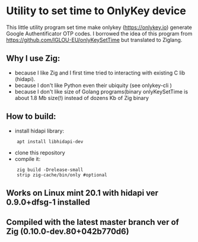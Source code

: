 # Utility to set time to OnlyKey device

This little utility program set time make onlykey (https://onlykey.io) generate Google Authentificator OTP codes.
I borrowed the idea of this program from https://github.com/IGLOU-EU/onlyKeySetTime but translated to Ziglang.
## Why I use Zig:
- because I like Zig and I first time tried to interacting with existing C lib (hidapi).
- because I don't like Python even their ubiquity (see onlykey-cli )
- because I don't like size of Golang programs(binary onlyKeySetTime is about 1.8 Mb size(!) instead of dozens Kb of Zig binary

## How to build:
- install hidapi library:
```
	apt install libhidapi-dev
```
- clone this repository
- compile it: 
```
	zig build -Drelease-small
	strip zig-cache/bin/only #optional
```
## Works on Linux mint 20.1 with hidapi ver 0.9.0+dfsg-1 installed
## Compiled with the latest master branch ver of Zig (0.10.0-dev.80+042b770d6)
